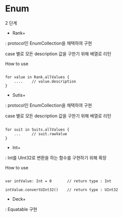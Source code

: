 # Enum

2 단계

- Rank+ 

: protocol인 EnumCollection을 채택하여 구현

case 별로 모든 description 값을 구한기 위해 배열로 리턴

How to use
```

for value in Rank.allValues {
    ....    // value.description
}

```

- Sutis+ 

: protocol인 EnumCollection을 채택하여 구현

case 별로 모든 description 값을 구한기 위해 배열로 리턴

```

for suit in Suits.allValues {
    ...     // suit.rawValue
}

```

- Int+

: Int를 UInt32로 변환을 하는 함수를 구현하기 위해 확장 

How to use

```

var intValue: Int = 0       // return type : Int

intValue.convertUInt32()    // return type : UInt32  

```

- Deck+

: Equatable 구현

